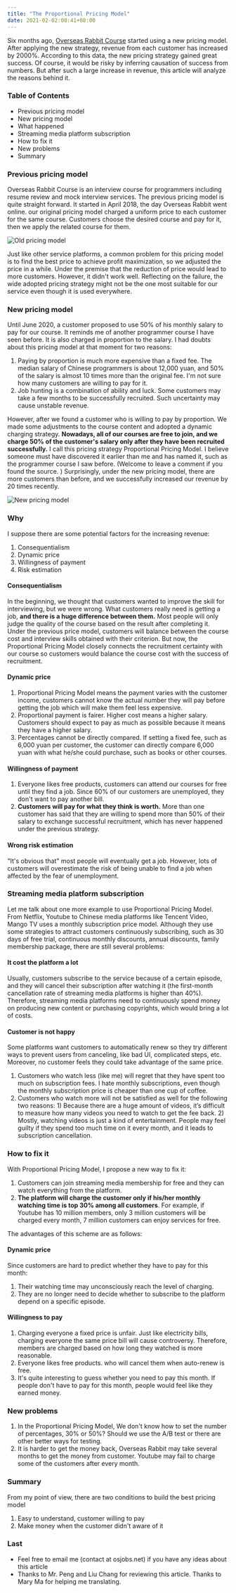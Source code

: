 ```yaml
---
title: "The Proportional Pricing Model"
date: 2021-02-02:00:41+08:00
---
```


Six months ago, [Overseas Rabbit Course](https://osjobs.net/co/) started using a new pricing model. After applying the new strategy, revenue from each customer has increased by 2000%. According to this data, the new pricing strategy gained great success. Of course, it would be risky by inferring causation of success from numbers. But after such a large increase in revenue, this article will analyze the reasons behind it.

<!--more-->

### Table of Contents
- Previous pricing model
- New pricing model
- What happened
- Streaming media platform subscription
- How to fix it
- New problems
- Summary


### Previous pricing model

Overseas Rabbit Course is an interview course for programmers including resume review and mock interview services. The previous pricing model is quite straight forward. It started in April 2018, the day Overseas Rabbit went online. our original pricing model charged a uniform price to each customer for the same course. Customers choose the desired course and pay for it, then we apply the related course for them. 

![Old pricing model](https://cdn.jsdelivr.net/gh/OSJobs/osjobs-info@master/assets/imgs/old%20price.png)

Just like other service platforms, a common problem for this pricing model is to find the best price to achieve profit maximization, so we adjusted the price in a while. Under the premise that the reduction of price would lead to more customers. However, it didn't work well. Reflecting on the failure, the wide adopted pricing strategy might not be the one most suitable for our service even though it is used everywhere.

### New pricing model

Until June 2020, a customer proposed to use 50% of his monthly salary to pay for our course. It reminds me of another programmer course I have seen before. It is also charged in proportion to the salary. I had doubts about this pricing model at that moment for two reasons: 

1. Paying by proportion is much more expensive than a fixed fee. The median salary of Chinese programmers is about 12,000 yuan, and 50% of the salary is almost 10 times more than the original fee. I'm not sure how many customers are willing to pay for it. 
2. Job hunting is a combination of ability and luck. Some customers may take a few months to be successfully recruited. Such uncertainty may cause unstable revenue. 

However, after we found a customer who is willing to pay by proportion. We made some adjustments to the course content and adopted a dynamic charging strategy. **Nowadays, all of our courses are free to join, and we charge 50% of the customer's salary only after they have been recruited successfully.** I call this pricing strategy Proportional Pricing Model. I believe someone must have discovered it earlier than me and has named it, such as the programmer course I saw before. (Welcome to leave a comment if you found the source. ) Surprisingly, under the new pricing model, there are more customers than before, and we successfully increased our revenue by 20 times recently.

![New pricing model](https://cdn.jsdelivr.net/gh/OSJobs/osjobs-info@master/assets/imgs/new%20price.png)

### Why

I suppose there are some potential factors for the increasing revenue:

1. Consequentialism
2. Dynamic price
3. Willingness of payment
4. Risk estimation

#### Consequentialism
In the beginning, we thought that customers wanted to improve the skill for interviewing, but we were wrong. What customers really need is getting a job, **and there is a huge difference between them.** Most people will only judge the quality of the course based on the result after completing it. Under the previous price model, customers will balance between the course cost and interview skills obtained with their criterion. But now, the Proportional Pricing Model closely connects the recruitment certainty with our course so customers would balance the course cost with the success of recruitment. 

#### Dynamic price
1. Proportional Pricing Model means the payment varies with the customer income, customers cannot know the actual number they will pay before getting the job which will make them feel less expensive.
2. Proportional payment is fairer. Higher cost means a higher salary. Customers should expect to pay as much as possible because it means they have a higher salary.
3. Percentages cannot be directly compared. If setting a fixed fee, such as 6,000 yuan per customer, the customer can directly compare 6,000 yuan with what he/she could purchase, such as books or other courses. 

#### Willingness of payment
1. Everyone likes free products, customers can attend our courses for free until they find a job. Since 60% of our customers are unemployed, they don't want to pay another bill. 
2. **Customers will pay for what they think is worth.** More than one customer has said that they are willing to spend more than 50% of their salary to exchange successful recruitment, which has never happened under the previous strategy. 

#### Wrong risk estimation
"It's obvious that" most people will eventually get a job. However, lots of customers will overestimate the risk of being unable to find a job when affected by the fear of unemployment.

### Streaming media platform subscription
Let me talk about one more example to use Proportional Pricing Model. From Netflix, Youtube to Chinese media platforms like Tencent Video, Mango TV uses a monthly subscription price model. Although they use some strategies to attract customers continuously subscribing, such as 30 days of free trial, continuous monthly discounts, annual discounts, family membership package, there are still several problems:

#### It cost the platform a lot
Usually, customers subscribe to the service because of a certain episode, and they will cancel their subscription after watching it (the first-month cancellation rate of streaming media platforms is higher than 40%). Therefore, streaming media platforms need to continuously spend money on producing new content or purchasing copyrights, which would bring a lot of costs.

#### Customer is not happy
Some platforms want customers to automatically renew so they try different ways to prevent users from canceling, like bad UI, complicated steps, etc. Moreover, no customer feels they could take advantage of the same price. 

1. Customers who watch less (like me) will regret that they have spent too much on subscription fees. I hate monthly subscriptions, even though the monthly subscription price is cheaper than one cup of coffee. 
2. Customers who watch more will not be satisfied as well for the following two reasons: 1) Because there are a huge amount of videos, it’s difficult to measure how many videos you need to watch to get the fee back. 2) Mostly, watching videos is just a kind of entertainment. People may feel guilty if they spend too much time on it every month, and it leads to subscription cancellation.

### How to fix it
With Proportional Pricing Model, I propose a new way to fix it:

1. Customers can join streaming media membership for free and they can watch everything from the platform.
2. **The platform will charge the customer only if his/her monthly watching time is top 30% among all customers**. For example, if Youtube has 10 million members, only 3 million customers will be charged every month, 7 million customers can enjoy services for free. 

The advantages of this scheme are as follows:

#### Dynamic price
Since customers are hard to predict whether they have to pay for this month:
1. Their watching time may unconsciously reach the level of charging. 
2. They are no longer need to decide whether to subscribe to the platform depend on a specific episode. 

#### Willingness to pay
1. Charging everyone a fixed price is unfair. Just like electricity bills, charging everyone the same price bill will cause controversy. Therefore, members are charged based on how long they watched is more reasonable.
2. Everyone likes free products. who will cancel them when auto-renew is free.
3. It's quite interesting to guess whether you need to pay this month. If people don't have to pay for this month, people would feel like they earned money.


### New problems
1. In the Proportional Pricing Model, We don't know how to set the number of percentages, 30% or 50%? Should we use the A/B test or there are other better ways for testing.
2. It is harder to get the money back, Overseas Rabbit may take several months to get the money from customer. Youtube may fail to charge some of the customers after every month.

### Summary
From my point of view, there are two conditions to build the best pricing model 
1. Easy to understand, customer willing to pay
2. Make money when the customer didn't aware of it

### Last
- Feel free to email me (contact at osjobs.net) if you have any ideas about this article 
- Thanks to Mr. Peng and Liu Chang for reviewing this article. Thanks to Mary Ma for helping me translating.

